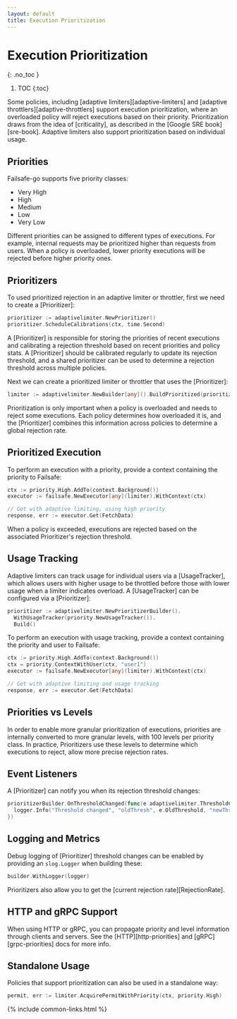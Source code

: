 ```yaml
---
layout: default
title: Execution Prioritization
---
```


# Execution Prioritization
{: .no_toc }

1. TOC
{:toc}

Some policies, including [adaptive limiters][adaptive-limiters] and [adaptive throttlers][adaptive-throttlers] support execution prioritization, where an overloaded policy will reject executions based on their priority. Prioritization draws from the idea of [criticality], as described in the [Google SRE book][sre-book]. Adaptive limiters also support prioritization based on individual usage.

## Priorities

Failsafe-go supports five priority classes:

- Very High
- High
- Medium
- Low
- Very Low

Different priorities can be assigned to different types of executions. For example, internal requests may be prioritized higher than requests from users. When a policy is overloaded, lower priority executions will be rejected before higher priority ones.

## Prioritizers

To used prioritized rejection in an adaptive limiter or throttler, first we need to create a [Prioritizer]:

```go
prioritizer := adaptivelimiter.NewPrioritizer()
prioritizer.ScheduleCalibrations(ctx, time.Second)
```

A [Prioritizer] is responsible for storing the priorities of recent executions and calibrating a rejection threshold based on recent priorities and policy stats. A [Prioritizer] should be calibrated regularly to update its rejection threshold, and a shared prioritizer can be used to determine a rejection threshold across multiple policies. 

Next we can create a prioritized limiter or throttler that uses the [Prioritizer]:

```go
limiter := adaptivelimiter.NewBuilder[any]().BuildPrioritized(prioritizer)
```

Prioritization is only important when a policy is overloaded and needs to reject some executions. Each policy determines how overloaded it is, and the [Prioritizer] combines this information across policies to determine a global rejection rate.

## Prioritized Execution

To perform an execution with a priority, provide a context containing the priority to Failsafe:

```go
ctx := priority.High.AddTo(context.Background())
executor := failsafe.NewExecutor[any](limiter).WithContext(ctx)

// Get with adaptive limiting, using high priority
response, err := executor.Get(FetchData)
```

When a policy is exceeded, executions are rejected based on the associated Prioritizer's rejection threshold.

## Usage Tracking

Adaptive limiters can track usage for individual users via a [UsageTracker], which allows users with higher usage to be throttled before those with lower usage when a limiter indicates overload. A [UsageTracker] can be configured via a [Prioritizer]:

```go
prioritizer := adaptivelimiter.NewPrioritizerBuilder().
  WithUsageTracker(priority.NewUsageTracker()).
  Build()
```

To perform an execution with usage tracking, provide a context containing the priority and user to Failsafe:

```go
ctx := priority.High.AddTo(context.Background())
ctx = priority.ContextWithUser(ctx, "user1")
executor := failsafe.NewExecutor[any](limiter).WithContext(ctx)

// Get with adaptive limiting and usage tracking
response, err := executor.Get(FetchData)
```

## Priorities vs Levels

In order to enable more granular prioritization of executions, priorities are internally converted to more granular levels, with 100 levels per priority class. In practice, Prioritizers use these levels to determine which executions to reject, allow more precise rejection rates.

## Event Listeners

A [Prioritizer] can notify you when its rejection threshold changes:

```go
prioritizerBuilder.OnThresholdChanged(func(e adaptivelimiter.ThresholdChangedEvent) {
  logger.Info("Threshold changed", "oldThresh", e.OldThreshold, "newThresh", e.NewThreshold)
})
```

## Logging and Metrics

Debug logging of [Prioritizer] threshold changes can be enabled by providing an `slog.Logger` when building these:

```go
builder.WithLogger(logger)
```

Prioritizers also allow you to get the [current rejection rate][RejectionRate].

## HTTP and gRPC Support

When using HTTP or gRPC, you can propagate priority and level information through clients and servers. See the [HTTP][http-priorities] and [gRPC][grpc-priorities] docs for more info.

## Standalone Usage

Policies that support prioritization can also be used in a standalone way:

```go
permit, err := limiter.AcquirePermitWithPriority(ctx, priority.High)
```

{% include common-links.html %}
